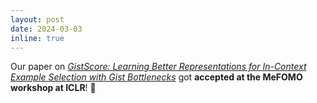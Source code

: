 ```yaml
---
layout: post
date: 2024-03-03
inline: true
---
```


Our paper on _[GistScore: Learning Better Representations for In-Context Example Selection with Gist Bottlenecks](https://arxiv.org/abs/2311.09606)_ got **accepted at the MeFOMO workshop at ICLR**! 🎉
